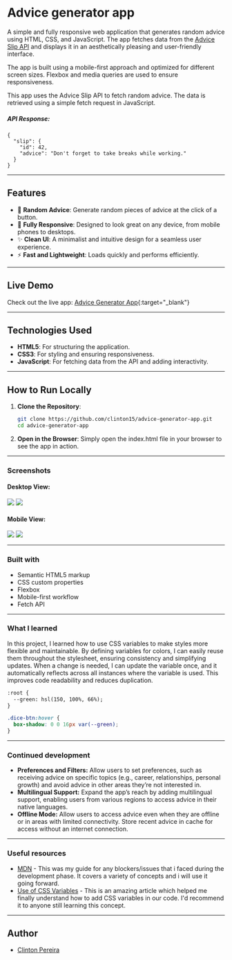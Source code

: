 # Advice generator app

A simple and fully responsive web application that generates random advice using HTML, CSS, and JavaScript. The app fetches data from the [Advice Slip API](https://api.adviceslip.com/) and displays it in an aesthetically pleasing and user-friendly interface.

The app is built using a mobile-first approach and optimized for different screen sizes. Flexbox and media queries are used to ensure responsiveness.

This app uses the Advice Slip API to fetch random advice. The data is retrieved using a simple fetch request in JavaScript.

##### API Response:

```
{
  "slip": {
    "id": 42,
    "advice": "Don't forget to take breaks while working."
  }
}
```
---

## Features

- 🎲 **Random Advice**: Generate random pieces of advice at the click of a button.
- 📱 **Fully Responsive**: Designed to look great on any device, from mobile phones to desktops.
- ✨ **Clean UI**: A minimalist and intuitive design for a seamless user experience.
- ⚡ **Fast and Lightweight**: Loads quickly and performs efficiently.

---

## Live Demo

Check out the live app: [Advice Generator App](https://gleaming-starlight-a21acf.netlify.app/){:target="_blank"}

---

## Technologies Used

- **HTML5**: For structuring the application.
- **CSS3**: For styling and ensuring responsiveness.
- **JavaScript**: For fetching data from the API and adding interactivity.

---

## How to Run Locally

1. **Clone the Repository**:
   ```bash
   git clone https://github.com/clinton15/advice-generator-app.git
   cd advice-generator-app

2. **Open in the Browser**: 
Simply open the index.html file in your browser to see the app in action.

---

### Screenshots

#### Desktop View:
![](./images/desktop-screenshot.png)
![](./images/desktop-screenshot1.png)

#### Mobile View:
![](./images/mobile-screenshot1.png)
![](./images/mobile-screenshot.png)

---

### Built with

- Semantic HTML5 markup
- CSS custom properties
- Flexbox
- Mobile-first workflow
- Fetch API

---

### What I learned

In this project, I learned how to use CSS variables to make styles more flexible and maintainable. By defining variables for colors, I can easily reuse them throughout the stylesheet, ensuring consistency and simplifying updates. When a change is needed, I can update the variable once, and it automatically reflects across all instances where the variable is used. This improves code readability and reduces duplication.

```html
:root {
  --green: hsl(150, 100%, 66%);
}
```
```css
.dice-btn:hover {
  box-shadow: 0 0 16px var(--green);
}
```

---

### Continued development

- **Preferences and Filters:** Allow users to set preferences, such as receiving advice on specific topics (e.g., career, relationships, personal growth) and avoid advice in other areas they’re not interested in.
- **Multilingual Support:** Expand the app’s reach by adding multilingual support, enabling users from various regions to access advice in their native languages.
- **Offline Mode:** Allow users to access advice even when they are offline or in areas with limited connectivity. Store recent advice in cache for access without an internet connection.

---

### Useful resources

- [MDN](https://developer.mozilla.org/en-US/) - This was my guide for any blockers/issues that i faced during the development phase. It covers a variety of concepts and i will use it going forward.
- [Use of CSS Variables](https://www.w3schools.com/css/css3_variables.asp) - This is an amazing article which helped me finally understand how to add CSS variables in our code. I'd recommend it to anyone still learning this concept.

---

## Author

- [Clinton Pereira](https://www.your-site.com)
